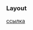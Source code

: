 ### Layout
[ссылка](https://www.figma.com/file/ZFsgouXD8CRGylqRDRR1nP/android-layout?type=design&node-id=0%3A1&mode=design&t=5fjGGHNNQTiQkgc7-1)
